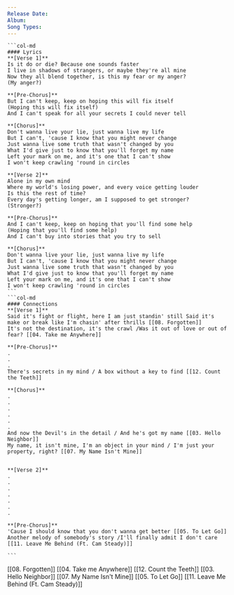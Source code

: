 ```yaml
---
Release Date: 
Album: 
Song Types:
---
```


````col
```col-md
#### Lyrics
**[Verse 1]**
Is it do or die? Because one sounds faster
I live in shadows of strangers, or maybe they're all mine
Now they all blend together, is this my fear or my anger?
(My anger?)

**[Pre-Chorus]**
But I can't keep, keep on hoping this will fix itself
(Hoping this will fix itself)
And I can't speak for all your secrets I could never tell

**[Chorus]**
Don't wanna live your lie, just wanna live my life
But I can't, 'cause I know that you might never change
Just wanna live some truth that wasn't changed by you
What I'd give just to know that you'll forget my name
Left your mark on me, and it's onе that I can't show
I won't keep crawling 'round in circles

**[Verse 2]**
Alone in my own mind
Wherе my world's losing power, and every voice getting louder
Is this the rest of time?
Every day's getting longer, am I supposed to get stronger?
(Stronger?)

**[Pre-Chorus]**
And I can't keep, keep on hoping that you'll find some help
(Hoping that you'll find some help)
And I can't buy into stories that you try to sell

**[Chorus]**
Don't wanna live your lie, just wanna live my life
But I can't, 'cause I know that you might never change
Just wanna live some truth that wasn't changed by you
What I'd give just to know that you'll forget my name
Left your mark on me, and it's one that I can't show
I won't keep crawling 'round in circles
```
```col-md
#### Connections
**[Verse 1]**
Said it's fight or flight, here I am just standin' still Said it's make or break like I'm chasin' after thrills [[08. Forgotten]]
It's not the destination, it's the crawl /Was it out of love or out of fear? [[04. Take me Anywhere]]

**[Pre-Chorus]**
.
.
.
There's secrets in my mind / A box without a key to find [[12. Count the Teeth]]

**[Chorus]**
.
.
.
.
.
.
And now the Devil's in the detail / And he's got my name [[03. Hello Neighbor]]
My name, it isn't mine, I'm an object in your mind / I'm just your property, right? [[07. My Name Isn't Mine]]


**[Verse 2]**
.
.
.
.
.
.
.

**[Pre-Chorus]**
'Cause I should know that you don't wanna get better [[05. To Let Go]]
Another melody of somebody's story /I'll finally admit I don't care [[11. Leave Me Behind (Ft. Cam Steady)]]

```
````
[[08. Forgotten]]
[[04. Take me Anywhere]]
[[12. Count the Teeth]]
[[03. Hello Neighbor]]
[[07. My Name Isn't Mine]]
[[05. To Let Go]]
[[11. Leave Me Behind (Ft. Cam Steady)]]